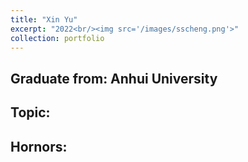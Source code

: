 ```yaml
---
title: "Xin Yu"
excerpt: "2022<br/><img src='/images/sscheng.png'>"
collection: portfolio
---
```


## Graduate from: Anhui University
## Topic:
## Hornors:
